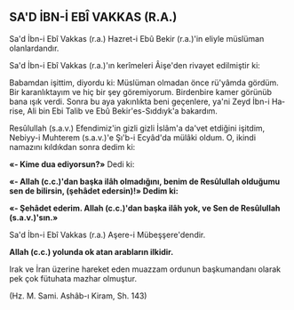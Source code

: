 ## SA'D İBN-İ EBÎ VAKKAS (R.A.)

Sa'd İbn-i Ebî Vakkas (r.a.) Hazret-i Ebû Bekir (r.a.)'in eliyle müslüman olanlardandır.

Sa'd İbn-i Ebî Vakkas (r.a.)'ın kerîmeleri Âişe'den rivayet edilmiştir ki:

Babamdan işittim, diyordu ki: Müslüman olmadan önce rü'yâmda gördüm. Bir karanlık­tayım ve hiç bir şey göremiyorum. Birdenbire kamer görünüb bana ışık verdi. Sonra bu aya yakınlıkta beni geçenlere, ya'ni Zeyd İbn-i Ha­rise, Ali bin Ebi Talib ve Ebû Bekir'es-Sıddıyk'a bakardım.

Resûlullah (s.a.v.) Efendimiz'in gizli gizli İs­lâm'a da'vet etdiğini işitdim, Nebiyy-i Muhte­rem (s.a.v.)'e Şı'b-i Ecyâd'da mülâki oldum. O, ikindi namazını kıldıkdan sonra dedim ki:

**«- Kime dua ediyorsun?»** Dedi ki:

**«- Allah (c.c.)'dan başka ilâh olmadığını, benim de Resûlullah olduğumu sen de bilirsin, (şehâdet edersin)!» Dedim ki:**

**«- Şehâdet ederim. Allah (c.c.)'dan başka ilâh yok, ve Sen de Resûlullah (s.a.v.)'sın.»**

Sa'd İbn-i Ebî Vakkas (r.a.) Aşere-i Mübeşşere'dendir.

**Allah (c.c.) yolunda ok atan arabların ilki­dir.**

Irak ve İran üzerine hareket eden muazzam ordunun başkumandanı olarak pek çok fütuha­ta mazhar olmuştur.

(Hz. M. Sami. Ashâb-ı Kiram, Sh. 143)
